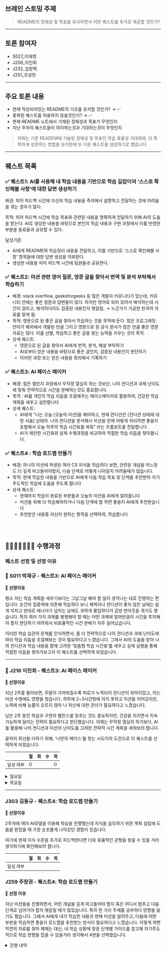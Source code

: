 ## 브레인 스토밍 주제

> README의 정체성 및 목표를 유지하면서 어떤 퀘스트를 추가로 제공할 것인가?

---

## 토론 참여자

- S027\_이재영
- J206\_이인희
- J232\_임장혁
- J251\_조성민

---

## 주요 토론 내용

- 현재 작성되어있는 README의 기조를 유지할 것인가? → ✅
- 중복된 퀘스트를 허용하지 않을것인가? → ✅
- 현재 README 노트에서 기재된 정체성과 목표가 무엇인지
- 지난 주차의 퀘스트들이 의미하는것과 기대하는것이 무엇인지

> 저희는 기존 READEM에 기술된 정체성 및 목표인 학습 효율성 극대화와, 더 똑똑하게 성장하는 방법을 유지한체 또 다른 퀘스트를 생성하기로 했습니다

---

## 퀘스트 목록

### ✅ 퀘스트1: AI를 사용해 내 학습 내용을 기반으로 학습 길잡이의 ‘스스로 확인해볼 사항’에 대한 답변 생성하기

배경: 피어 피드백 시간에 자신의 학습 내용을 즉석에서 설명하고 전달하는 것에 어려움을 겪는 경우가 많다.

목적: 피어 피드백 시간에 학습 목표와 관련된 내용을 명확하게 전달하기 위해 AI의 도움을 받는다. AI로 생성한 내용을 바탕으로 본인의 학습 내용과 구현 과정에서 이를 반영한 부분을 동료들과 공유할 수 있다.

달성기준:

- AI에게 README와 학습정리 내용을 전달하고, 이를 기반으로 ‘스스로 확인해볼 사항’ 항목들에 대한 답변 생성을 의뢰한다.
- 생성한 내용을 피어 피드백 시간에 팀원들과 공유한다.

### ✅ 퀘스트2: 미션 관련 영어 질문, 영문 글을 찾아서 번역 및 분석 부탁해서 학습하기

- 배경: stack overflow, geeksforgeeks 등 많은 개발자 커뮤니티가 있는데, 커뮤니티 안에는 좋은 질문과 답변들이 많다. 하지만 영어로 되어 있어서 해석하는데 시간이 걸리고, 해석하더라도 검증된 내용인지 헷갈림. → 누군가가 가공한 한국어 자료를 찾게 됨.
- 목적: 영문으로 된 좋은 글을 찾아서 학습하는 것을 목적에 둔다. 많은 프로그래밍 언어가 해외에서 개발된 만큼 그리고 영문으로 된 공식 문서가 많은 만큼 좋은 영문 자료는 많다. 이를 선별, 학습하고 좋은 글을 찾는 능력을 키우는 것이 목적.
- 상세 퀘스트:
  - 영문으로 된 글을 찾아서 AI에게 번역, 분석, 해설 부탁하기
  - AI로부터 얻은 내용을 바탕으로 좋은 글인지, 검증된 내용인지 판단하기
  - 이러한 과정 또는 얻은 내용을 정리해서 기록하기

### ✅ 퀘스트3: AI 페이스 메이커

- 배경: 힘든 챌린지 과정에서 무작정 열심히 하는 것보단, 나의 컨디션과 과제 난이도에 맞춰 전략적으로 시간을 분배하는것도 중요합니다.
- 목적 : AI를 개인의 학습 리듬을 조절해주는 페이스메이커로 활용하여, 건강한 학습 계획을 세우고 실천합니다
- 상세 퀘스트:
  - AI에게 “나는 오늘 [오늘의 미션]을 해야하고, 현재 컨디션은 [컨디션 상태에 대한 서술] 상태야. 나의 컨디션을 분석해서 미션을 언제 어떻게 처리하면 좋을지 포함해서 오늘 하루의 학습 시간표를 짜줘” 라는 프롬포트를 전달합니다
  - AI가 제안한 시간표와 실제 수행과정을 비교하여 적절한 학습 리듬을 찾아봅니다.

### ✅ 퀘스트4 : 학습 로드맵 만들기

- 배경: 하나의 미션에 파생된 여러 CS 지식을 학습하다 보면, 관련된 개념을 어느정도 더 깊게 파고들어야할지, 다음 단계로 어떻게 나아갈지 어려울때가 많습니다.
- 목적: 현재 학습한 내용을 기반으로 AI에게 다음 학습 목표 및 단계를 추천받아 자기주도적인 학습에 도움을 주도록 합니다
- 상세 퀘스트:
  - 현재까지 학습이 완료된 부분들과 오늘의 미션을 AI에게 알려줍니다
  - 미션을 위해 더 학습해야하거나 다음 단계에 뭘 하면 좋을지 AI에게 추천받습니다
  - 추천받은 내용중 자신이 원하는 항목을 선택하여, 학습합니다

<br>
<br>

## 🏃🏻‍➡️🏃🏻‍♀️‍➡️ 수행과정

### 퀘스트 선정 및 선정 이유

### 🧩 S011 박재규 - 퀘스트3: AI 페이스 메이커

**🤔 선정이유**

평소 저는 학습 계획을 세우기보다는 그날그날 해야 할 일이 생각나는 대로 진행하는 편입니다. 순간의 집중력에 의존해 학습하다 보니 체력이나 컨디션이 좋지 않은 날에는 쉽게 지치고 반대로 에너지가 넘치는 날에도 과하게 몰입하다가 금방 번아웃을 겪기도 했습니다. 특히 여러 가지 과제를 병행해야 할 때는 어떤 과제에 얼마만큼의 시간을 투자해야 할지 판단하기 어려워서 비효율적인 시간 분배가 자주 일어났습니다.

이러한 학습 습관의 문제를 인식하면서, 좀 더 전략적으로 나의 컨디션과 과제 난이도에 따라 학습 리듬을 조절해보는 것이 필요하다고 느꼈습니다. 그래서 AI의 도움을 받아 나의 컨디션과 학습 내용을 함께 고려한 ‘맞춤형 학습 시간표’를 세우고 실제 실행을 통해 적절한 리듬을 찾아가보고자 이 퀘스트를 선택하게 되었습니다.

---

### 🎁 J216 이진희 - 퀘스트3: AI 페이스 메이커

**🤔 선정이유**

지난 2주를 돌아보면, 주말이 가까워질수록 피로가 누적되어 컨디션이 최악이었고, 이는 미션 수행에도 영향을 줬습니다. 하루에 2~3시간밖에 자지 못하고 미션을 이어갔지만, 노력에 비해 능률이 오르지 않아 나 자신에 대한 관리가 필요하다고 느꼈습니다.

남은 2주 동안 학습과 구현의 밸런스를 맞추는 것도 중요하지만, 건강을 지키면서 지속 가능하게 달리는 전략이 필요하다고 판단했습니다. 이제는 무작정 열심히 하기보다, AI를 활용해 나의 컨디션과 미션의 난이도를 고려한 전략적 시간 계획을 세워보려 합니다.

끝까지 최선을 다하기 위해, ‘나만의 페이스’를 찾는 시도이자 도전으로 이 퀘스트를 선택하게 되었습니다.

|           | 월  | 화  | 수  | 목  |
| --------- | --- | --- | --- | --- |
| 달성 여부 | O   |     |     | O   |

<details>
  <summary>월요일</summary>

- 중간중간 휴식시간이 포함된 시간표를 만들어주었음
- 중간중간 휴식을 취했지만 늦게 자게 됨 ㅠ
  ![alt text](week2Img/jinhee-mon.png)

</details>
<details>
  <summary>목요일</summary>
- 이번주는 컨디션을 관리할 수 없어서.... 퀘스트 1로 변경
- Git 내부 구조와 동작 원리에 대해 이해는 했지만 피어 피드백 시간에 설명하고 전달하는데 어려움을 느낌
- 전체적인 흐름은 이해했지만 흐름만 이해했다는 것을 깨달음
- 부족했던 부분을 채우고자 AI를 함께 학습 내용을 점검하며 부족한 부분을 파악하고 공부 진행
- </details>

---

### J303 김동규 - 퀘스트4: 학습 로드맵 만들기

**🤔 선정이유**

2주차에 여러 AI모델을 이용해 학습을 진행했는데 지식을 습득하기 위한 계획 설립에 도움을 받았을 때 가장 순조롭게 나아갔던 경험이 있습니다.

여기에 현재 지식 수준을 추가로 피드백한다면 더욱 효율적인 균형을 찾을 수 있을 거라 생각하기에 확인해보려 합니다.

|           | 월  | 화  | 수  | 목  |
| --------- | --- | --- | --- | --- |
| 달성 여부 |     |     |     |     |

### J259 주장권 - 퀘스트4: 학습 로드맵 만들기

**🤔 선정 이유**

지난 미션들을 진행하면서, 어떤 개념을 깊게 파고들어야 할지 혹은 어디서 멈추고 다음 단계로 넘어가야 할지 헷갈릴 때가 많았습니다. 특히 한 가지 주제를 공부하다 방향을 잃기도 했습니다.
그래서 AI에게 내가 학습한 내용과 현재 미션을 알려주고, 다음에 어떤 부분을 학습하면 좋을지 로드맵을 추천받는 방식이 필요하다고 느꼈습니다. 이렇게 하면 막연히 자료를 찾아 헤매는 대신, 내 학습 상황에 맞춘 단계별 가이드를 참고해 자기주도적으로 학습 방향을 잡을 수 있을거라 생각해서 4번을 선택했습니다.

<details>
 <summary> 진행 내역 </summary>
  저는 학습 로드맵 만들기 미션을 진행을 했는데요. 이번 과제를 진행하면서 LLM에게 많은 도움을 받았다고 자부합니다. 특히 이번 미션을 진행하면서 가장 많이 사용하고 많이 도움 받았던 프롬프트는...
 > 나는 0000을 공부한걸 정리해봤어 혹시 여기서 부족하거나 더 공부해야되는 로드맵이있을까?

위 프롬프트를 가장 많이사용했는데요 위 질문에 대한 답변을 통해 제가 정리한 내용중 부족한 개념을 채우기도하고 직전보다는 지식의 늪에 빠지는 경우는 적었다고 생각합니다.

[![image.png](https://i.postimg.cc/t4n3Z1P3/image.png)](https://postimg.cc/87DJxzZc)

이렇게 제가 정리한 내용을 채점해주기도하고, 정리한 내용에서 부족한 부분이 있다고 생각되면 `다음 단계 로드맵`을 통해 공부 로드맵을 추천해주곤 합니다.
다만, 여기서도 과제를 진행하는데 불필요한 로드맵을 추천해주기는 하는데, 저는 시간이 부족해서 많이 진행해보진 않았지만 그래도 내가 정리한 개념이 어디로 뻗어 나갈 수 있는지 어디로 응용이 가능할 수 있어보이는지 생각할 수 있는 시간을 얻을 수 있어서 그거 또한 만족 스러웠다고 생각하는데요 만약에 다음 퀘스트를 물려 받는 분이 `과제에 집중`하기 위한 지식이 필요하시다면 프롬프트에 `과제에 집중해줘`를 추가해도 좋을것 같네요

단점이라고 생각되는게 딱히 없어서 다음 퀘스트를 물려받으시는 분께 어떻게 이 퀘스트를 추가적으로 변형할 수 있을까 하는 보완점은 드릴 순 없지만, 다음날의 더 좋은 로드맵을 위한 전날에 짧지막하게 회고를 작성해서 추가하게 하는 아이디어는 어떨까 생각이 됩니다.

</details>
